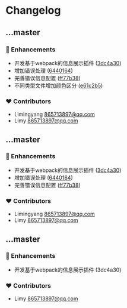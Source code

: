 # Changelog


## ...master


### 🚀 Enhancements

- 开发基于webpack的信息展示插件 ([3dc4a30](https://github.com/865713897/webpack-plugin-better-info/commit/3dc4a30))
- 增加错误处理 ([6440164](https://github.com/865713897/webpack-plugin-better-info/commit/6440164))
- 完善错误信息配置 ([ff77b38](https://github.com/865713897/webpack-plugin-better-info/commit/ff77b38))
- 不同类型文件增加颜色区分 ([e61c2b5](https://github.com/865713897/webpack-plugin-better-info/commit/e61c2b5))

### ❤️ Contributors

- Limingyang <865713897@qq.com>
- Limy <865713897@qq.com>

## ...master


### 🚀 Enhancements

- 开发基于webpack的信息展示插件 ([3dc4a30](https://github.com/865713897/webpack-plugin-better-info/commit/3dc4a30))
- 增加错误处理 ([6440164](https://github.com/865713897/webpack-plugin-better-info/commit/6440164))
- 完善错误信息配置 ([ff77b38](https://github.com/865713897/webpack-plugin-better-info/commit/ff77b38))

### ❤️ Contributors

- Limingyang <865713897@qq.com>
- Limy <865713897@qq.com>

## ...master


### 🚀 Enhancements

- 开发基于webpack的信息展示插件 (3dc4a30)

### ❤️ Contributors

- Limy <865713897@qq.com>

